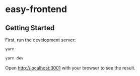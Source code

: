 # easy-frontend

## Getting Started

First, run the development server:

```bash
yarn 

yarn dev
```

Open [http://localhost:3001](http://localhost:3001) with your browser to see the result.

